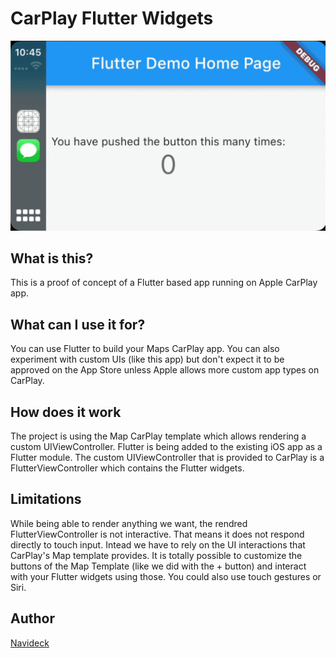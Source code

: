 # CarPlay Flutter Widgets

![CarPlayFlutterWidgets running](CarPlayFlutterWidgets.gif)

## What is this?
This is a proof of concept of a Flutter based app running on Apple CarPlay app.

## What can I use it for?
You can use Flutter to build your Maps CarPlay app. You can also experiment with custom UIs (like this app) but don't expect it to be approved on the App Store unless Apple allows more custom app types on CarPlay.

## How does it work
The project is using the Map CarPlay template which allows rendering a custom UIViewController.
Flutter is being added to the existing iOS app as a Flutter module. The custom UIViewController that is provided to CarPlay is a FlutterViewController which contains the Flutter widgets.

## Limitations
While being able to render anything we want, the rendred FlutterViewController is not interactive. That means it does not respond directly to touch input. Intead we have to rely on the UI interactions that CarPlay's Map template provides. It is totally possible to customize the buttons of the Map Template (like we did with the + button) and interact with your Flutter widgets using those. You could also use touch gestures or Siri.

## Author
[Navideck](https://github.com/navideck)
